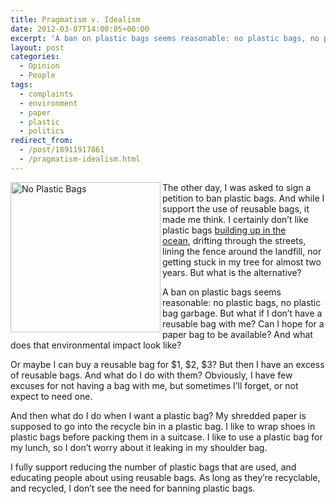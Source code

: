 ```yaml
---
title: Pragmatism v. Idealism
date: 2012-03-07T14:00:05+00:00
excerpt: 'A ban on plastic bags seems reasonable: no plastic bags, no plastic bag garbage. But what if I don’t have a reusable bag with me?'
layout: post
categories:
  - Opinion
  - People
tags:
  - complaints
  - environment
  - paper
  - plastic
  - politics
redirect_from:
  - /post/18911917861
  - /pragmatism-idealism.html
---
```

<img src="https://cdn.craigmcn.ca/img/no-plastic-bags.jpg" alt="No Plastic Bags" width="240" height="240" align="left" />The other day, I was asked to sign a petition to ban plastic bags. And while I support the use of reusable bags, it made me think. I certainly don’t like plastic bags [building up in the ocean](http://en.wikipedia.org/wiki/Great_Pacific_Garbage_Patch "Great Pacific Garbage Patch"), drifting through the streets, lining the fence around the landfill, nor getting stuck in my tree for almost two years. But what is the alternative?

A ban on plastic bags seems reasonable: no plastic bags, no plastic bag garbage. But what if I don’t have a reusable bag with me? Can I hope for a paper bag to be available? And what does that environmental impact look like?

Or maybe I can buy a reusable bag for $1, $2, $3? But then I have an excess of reusable bags. And what do I do with them? Obviously, I have few excuses for not having a bag with me, but sometimes I’ll forget, or not expect to need one.

And then what do I do when I want a plastic bag? My shredded paper is supposed to go into the recycle bin in a plastic bag. I like to wrap shoes in plastic bags before packing them in a suitcase. I like to use a plastic bag for my lunch, so I don’t worry about it leaking in my shoulder bag.

I fully support reducing the number of plastic bags that are used, and educating people about using reusable bags. As long as they’re recyclable, and recycled, I don’t see the need for banning plastic bags.